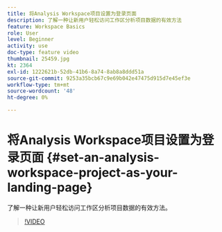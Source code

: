 ```yaml
---
title: 将Analysis Workspace项目设置为登录页面
description: 了解一种让新用户轻松访问工作区分析项目数据的有效方法
feature: Workspace Basics
role: User
level: Beginner
activity: use
doc-type: feature video
thumbnail: 25459.jpg
kt: 2364
exl-id: 1222621b-52db-41b6-8a74-8ab8a8ddd51a
source-git-commit: 9253a35bcb67c9e69b042e47475d915d7e45ef3e
workflow-type: tm+mt
source-wordcount: '48'
ht-degree: 0%

---
```


# 将Analysis Workspace项目设置为登录页面 {#set-an-analysis-workspace-project-as-your-landing-page}

了解一种让新用户轻松访问工作区分析项目数据的有效方法。

>[!VIDEO](https://video.tv.adobe.com/v/25459/?quality=12)
